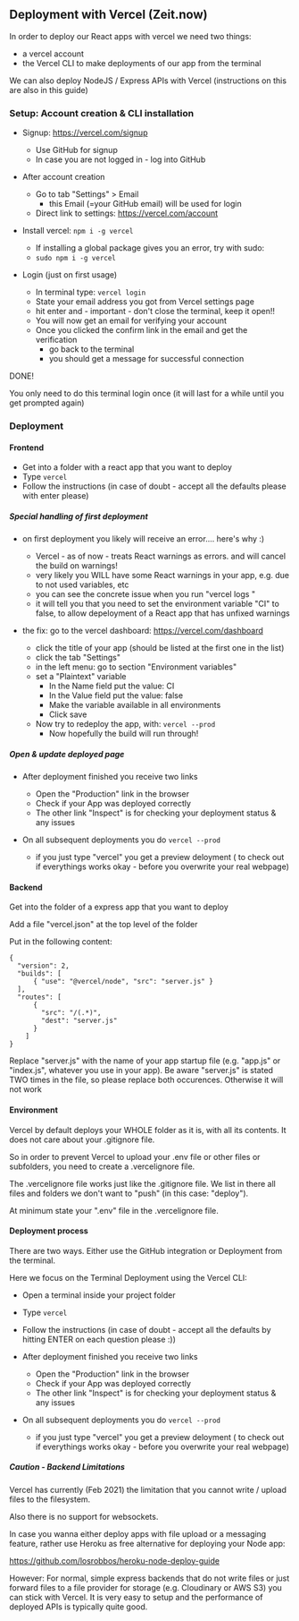 ## Deployment with Vercel (Zeit.now)

In order to deploy our React apps with vercel we need two things:
- a vercel account
- the Vercel CLI to make deployments of our app from the terminal

We can also deploy NodeJS / Express APIs with Vercel (instructions on this are also in this guide)

### Setup: Account creation & CLI installation

- Signup: https://vercel.com/signup
  - Use GitHub for signup
  - In case you are not logged in - log into GitHub

- After account creation
  - Go to tab "Settings" &gt; Email
    - this Email (=your GitHub email) will be used for login
  - Direct link to settings: https://vercel.com/account

- Install vercel: `npm i -g vercel`
  - If installing a global package gives you an error, try with sudo:
  - `sudo npm i -g vercel`

- Login (just on first usage)
  - In terminal type: `vercel login`
  - State your email address you got from Vercel settings page
  - hit enter and - important - don't close the terminal, keep it open!!
  - You will now get an email for verifying your account
  - Once you clicked the confirm link in the email and get the verification
    - go back to the terminal
    - you should get a message for successful connection

DONE!

You only need to do this terminal login once (it will last for a while until you get prompted again)


### Deployment

#### Frontend

- Get into a folder with a react app that you want to deploy
- Type `vercel`
- Follow the instructions (in case of doubt - accept all the defaults please with enter please)

##### Special handling of first deployment

- on first deployment you likely will receive an error.... here's why :)
  - Vercel - as of now - treats React warnings as errors. and will cancel the build on warnings!
  - very likely you WILL have some React warnings in your app, e.g. due to not used variables, etc
  - you can see the concrete issue when you run "vercel logs <yourAppName>"
  - it will tell you that you need to set the environment variable "CI" to false, to allow depeloyment of a React app that has unfixed warnings

- the fix: go to the vercel dashboard: https://vercel.com/dashboard
  - click the title of your app (should be listed at the first one in the list)
  - click the tab "Settings"
  - in the left menu: go to section "Environment variables"
  - set a "Plaintext" variable
    - In the Name field put the value: CI
    - In the Value field put the value: false
    - Make the variable available in all environments
    - Click save
  - Now try to redeploy the app, with: `vercel --prod`
    - Now hopefully the build will run through!

##### Open & update deployed page

- After deployment finished you receive two links
  - Open the "Production" link in the browser
  - Check if your App was deployed correctly
  - The other link "Inspect" is for checking your deployment status & any issues

- On all subsequent deployments you do `vercel --prod`
  - if you just type "vercel" you get a preview deloyment
    ( to check out if everythings works okay - before you overwrite your real webpage)


#### Backend

Get into the folder of a express app that you want to deploy

Add a file "vercel.json" at the top level of the folder

Put in the following content:

```
{
  "version": 2,
  "builds": [
      { "use": "@vercel/node", "src": "server.js" }
  ],
  "routes": [
      { 
        "src": "/(.*)", 
        "dest": "server.js"
      }
    ]
}
```

Replace "server.js" with the name of your app startup file (e.g. "app.js" or "index.js", whatever you use in your app). Be aware "server.js" is stated TWO times in the file, so please replace both occurences. Otherwise it will not work

#### Environment

Vercel by default deploys your WHOLE folder as it is, with all its contents. It does not care about your .gitignore file.

So in order to prevent Vercel to upload your .env file or other files or subfolders, you need to create a .vercelignore file.

The .vercelignore file works just like the .gitignore file. We list in there all files and folders we don't want to "push" (in this case: "deploy").

At minimum state your ".env" file in the .vercelignore file.

#### Deployment process

There are two ways. Either use the GitHub integration or Deployment from the terminal.

Here we focus on the Terminal Deployment using the Vercel CLI:

- Open a terminal inside your project folder
- Type `vercel`
- Follow the instructions (in case of doubt - accept all the defaults by hitting ENTER on each question please :))

- After deployment finished you receive two links
  - Open the "Production" link in the browser
  - Check if your App was deployed correctly
  - The other link "Inspect" is for checking your deployment status & any issues

- On all subsequent deployments you do `vercel --prod`
  - if you just type "vercel" you get a preview deloyment
    ( to check out if everythings works okay - before you overwrite your real webpage)

##### Caution - Backend Limitations

Vercel has currently (Feb 2021) the limitation that you cannot write / upload files to the filesystem.

Also there is no support for websockets.

In case you wanna either deploy apps with file upload or a messaging feature, rather use Heroku as free alternative for deploying your Node app:

https://github.com/losrobbos/heroku-node-deploy-guide

However: For normal, simple express backends that do not write files or just forward files to a file provider for storage (e.g. Cloudinary or AWS S3) you can stick with Vercel. It is very easy to setup and the performance of deployed APIs is typically quite good.
